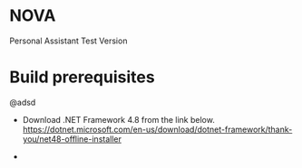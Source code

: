 # NOVA
 Personal Assistant Test Version

# Build prerequisites
@adsd
* Download .NET Framework 4.8 from the link below.
https://dotnet.microsoft.com/en-us/download/dotnet-framework/thank-you/net48-offline-installer

* 
